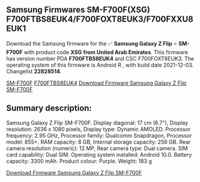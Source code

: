 <h2>Samsung Firmwares SM-F700F(XSG) F700FTBS8EUK4/F700FOXT8EUK3/F700FXXU8EUK1</h2>
Download the Samsung firmware for the ✅ <strong>Samsung Galaxy Z Flip </strong> ⭐ <strong>SM-F700F</strong> with product code <strong>XSG</strong> <strong> from United Arab Emirates</strong>. This firmware has version number PDA <strong>F700FTBS8EUK4</strong> and CSC F700FOXT8EUK3. The operating system of this firmware is Android R , with build date 2021-12-03. Changelist <strong>22828514</strong>.


[SM-F700F](https://samfirm.shop/samsung/model/SM-F700F)
[F700FTBS8EUK4](https://samfirm.shop/samsung/pda/F700FTBS8EUK4)
[Download Firmware Samsung Galaxy Z Flip SM-F700F](https://samfirm.shop/samsung/firmware/479960)
<h2>Summary description:</h2>
<p>Samsung Galaxy Z Flip SM-F700F. Display diagonal: 17 cm (6.7"), Display resolution: 2636 x 1080 pixels, Display type: Dynamic AMOLED. Processor frequency: 2.95 GHz, Processor family: Qualcomm Snapdragon, Processor model: 855+. RAM capacity: 8 GB, Internal storage capacity: 256 GB. Rear camera resolution (numeric): 12 MP, Rear camera type: Dual camera. SIM card capability: Dual SIM. Operating system installed: Android 10.0. Battery capacity: 3300 mAh. Product colour: Purple. Weight: 183 g</p>


[Download Firmware Samsung Galaxy Z Flip SM-F700F](https://samfirm.shop/samsung/firmware/479960)

